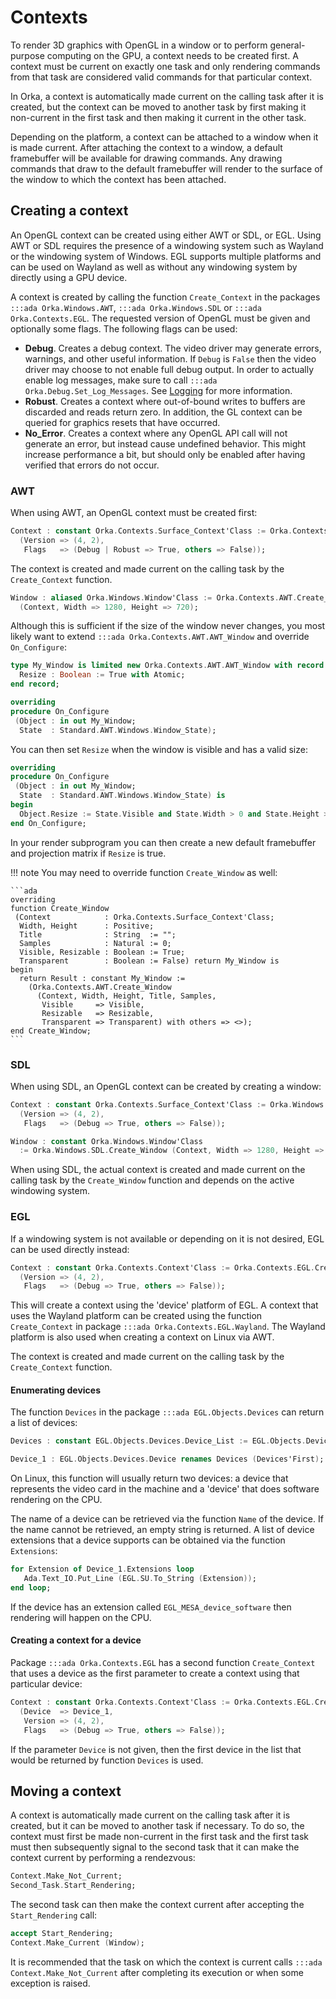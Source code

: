 # Contexts

To render 3D graphics with OpenGL in a window or to perform general-purpose
computing on the GPU, a context needs to be created first. A context must
be current on exactly one task and only rendering commands from that task
are considered valid commands for that particular context.

In Orka, a context is automatically made current on the calling task after
it is created, but the context can be moved to another task by first making
it non-current in the first task and then making it current in the other task.

Depending on the platform, a context can be attached to a window when it is
made current. After attaching the context to a window, a default framebuffer
will be available for drawing commands. Any drawing commands that draw to
the default framebuffer will render to the surface of the window to which
the context has been attached.

## Creating a context

An OpenGL context can be created using either AWT or SDL, or EGL.
Using AWT or SDL requires the presence of a windowing system such
as Wayland or the windowing system of Windows.
EGL supports multiple platforms and can be used on Wayland as well
as without any windowing system by directly using a GPU device.

A context is created by calling the function `Create_Context` in the packages
`:::ada Orka.Windows.AWT`, `:::ada Orka.Windows.SDL` or `:::ada Orka.Contexts.EGL`.
The requested version of OpenGL must be given and optionally some flags.
The following flags can be used:

- **Debug**. Creates a debug context. The video driver may generate errors,
  warnings, and other useful information. If `Debug` is `False` then the
  video driver may choose to not enable full debug output. In order to
  actually enable log messages, make sure to call `:::ada Orka.Debug.Set_Log_Messages`.
  See [Logging](/logging/#opengl-debugging) for more information.
- **Robust**. Creates a context where out-of-bound writes to buffers are
  discarded and reads return zero. In addition, the GL context can be queried
  for graphics resets that have occurred.
- **No_Error**. Creates a context where any OpenGL API call will not generate
  an error, but instead cause undefined behavior. This might increase performance
  a bit, but should only be enabled after having verified that errors do not
  occur.

### AWT

When using AWT, an OpenGL context must be created first:

```ada
Context : constant Orka.Contexts.Surface_Context'Class := Orka.Contexts.AWT.Create_Context
  (Version => (4, 2),
   Flags   => (Debug | Robust => True, others => False));
```

The context is created and made current on the calling task by the `Create_Context`
function.

```ada
Window : aliased Orka.Windows.Window'Class := Orka.Contexts.AWT.Create_Window
  (Context, Width => 1280, Height => 720);
```

Although this is sufficient if the size of the window never changes, you most
likely want to extend `:::ada Orka.Contexts.AWT.AWT_Window` and override
`On_Configure`:

```ada
type My_Window is limited new Orka.Contexts.AWT.AWT_Window with record
  Resize : Boolean := True with Atomic;
end record;

overriding
procedure On_Configure
 (Object : in out My_Window;
  State  : Standard.AWT.Windows.Window_State);
```

You can then set `Resize` when the window is visible and has a valid size:

```ada
overriding
procedure On_Configure
 (Object : in out My_Window;
  State  : Standard.AWT.Windows.Window_State) is
begin
  Object.Resize := State.Visible and State.Width > 0 and State.Height > 0;
end On_Configure;
```

In your render subprogram you can then create a new default framebuffer
and projection matrix if `Resize` is true.

!!! note
    You may need to override function `Create_Window` as well:

    ```ada
    overriding
    function Create_Window
     (Context            : Orka.Contexts.Surface_Context'Class;
      Width, Height      : Positive;
      Title              : String  := "";
      Samples            : Natural := 0;
      Visible, Resizable : Boolean := True;
      Transparent        : Boolean := False) return My_Window is
    begin
      return Result : constant My_Window :=
        (Orka.Contexts.AWT.Create_Window
          (Context, Width, Height, Title, Samples,
           Visible     => Visible,
           Resizable   => Resizable,
           Transparent => Transparent) with others => <>);
    end Create_Window;
    ```

### SDL

When using SDL, an OpenGL context can be created by creating a window:

```ada
Context : constant Orka.Contexts.Surface_Context'Class := Orka.Windows.SDL.Create_Context
  (Version => (4, 2),
   Flags   => (Debug => True, others => False));

Window : constant Orka.Windows.Window'Class
  := Orka.Windows.SDL.Create_Window (Context, Width => 1280, Height => 720);
```

When using SDL, the actual context is created and made current on the calling
task by the `Create_Window` function and depends on the active windowing system.

### EGL

If a windowing system is not available or depending on it is not desired,
EGL can be used directly instead:

```ada
Context : constant Orka.Contexts.Context'Class := Orka.Contexts.EGL.Create_Context
  (Version => (4, 2),
   Flags   => (Debug => True, others => False));
```

This will create a context using the 'device' platform of EGL. A context that uses
the Wayland platform can be created using the function `Create_Context` in package
`:::ada Orka.Contexts.EGL.Wayland`. The Wayland platform is also used when creating
a context on Linux via AWT.

The context is created and made current on the calling task by the `Create_Context`
function.

#### Enumerating devices

The function `Devices` in the package `:::ada EGL.Objects.Devices` can return
a list of devices:

```ada
Devices : constant EGL.Objects.Devices.Device_List := EGL.Objects.Devices.Devices;

Device_1 : EGL.Objects.Devices.Device renames Devices (Devices'First);
```

On Linux, this function will usually return two devices: a device that
represents the video card in the machine and a 'device' that does software
rendering on the CPU.

The name of a device can be retrieved via the function `Name` of the device.
If the name cannot be retrieved, an empty string is returned. A list of device
extensions that a device supports can be obtained via the function `Extensions`:

```ada
for Extension of Device_1.Extensions loop
   Ada.Text_IO.Put_Line (EGL.SU.To_String (Extension));
end loop;
```

If the device has an extension called `EGL_MESA_device_software` then rendering
will happen on the CPU.

#### Creating a context for a device

Package `:::ada Orka.Contexts.EGL` has a second function `Create_Context` that
uses a device as the first parameter to create a context using that particular
device:

```ada
Context : constant Orka.Contexts.Context'Class := Orka.Contexts.EGL.Create_Context
  (Device  => Device_1,
   Version => (4, 2),
   Flags   => (Debug => True, others => False));
```

If the parameter `Device` is not given, then the first device in the list
that would be returned by function `Devices` is used.

## Moving a context

A context is automatically made current on the calling task after
it is created, but it can be moved to another task if necessary.
To do so, the context must first be made non-current in the first task
and the first task must then subsequently signal to the second task that
it can make the context current by performing a rendezvous:

```ada
Context.Make_Not_Current;
Second_Task.Start_Rendering;
```

The second task can then make the context current after accepting the `Start_Rendering`
call:

```ada
accept Start_Rendering;
Context.Make_Current (Window);
```

It is recommended that the task on which the context is current calls
`:::ada Context.Make_Not_Current` after completing its execution or when
some exception is raised.
